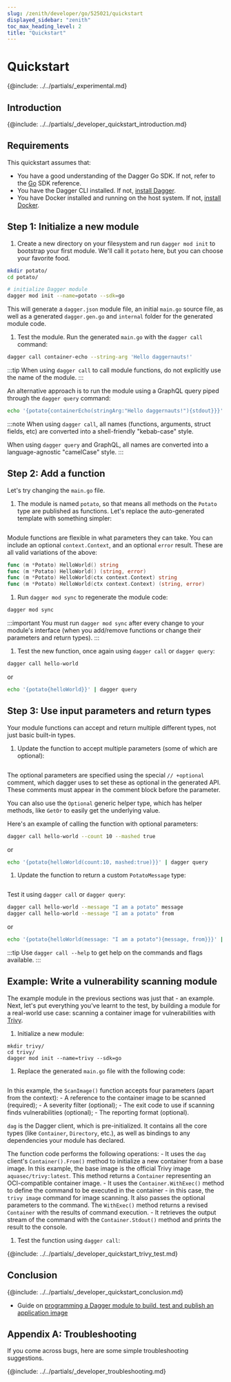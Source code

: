 ```yaml
---
slug: /zenith/developer/go/525021/quickstart
displayed_sidebar: "zenith"
toc_max_heading_level: 2
title: "Quickstart"
---
```


# Quickstart

{@include: ../../partials/_experimental.md}

## Introduction

{@include: ../../partials/_developer_quickstart_introduction.md}

## Requirements

This quickstart assumes that:

- You have a good understanding of the Dagger Go SDK. If not, refer to the [Go](https://pkg.go.dev/dagger.io/dagger) SDK reference.
- You have the Dagger CLI installed. If not, [install Dagger](../../../current/cli/465058-install.md).
- You have Docker installed and running on the host system. If not, [install Docker](https://docs.docker.com/engine/install/).

## Step 1: Initialize a new module

1. Create a new directory on your filesystem and run `dagger mod init` to bootstrap your first module. We'll call it `potato` here, but you can choose your favorite food.

  ```sh
  mkdir potato/
  cd potato/

  # initialize Dagger module
  dagger mod init --name=potato --sdk=go
  ```

  This will generate a `dagger.json` module file, an initial `main.go` source file, as well as a generated `dagger.gen.go` and `internal` folder for the generated module code.

1. Test the module. Run the generated `main.go` with the `dagger call` command:

  ```sh
  dagger call container-echo --string-arg 'Hello daggernauts!'
  ```

  :::tip
  When using `dagger call` to call module functions, do not explicitly use the name of the module.
  :::

  An alternative approach is to run the module using a GraphQL query piped through the `dagger query` command:

  ```sh
  echo '{potato{containerEcho(stringArg:"Hello daggernauts!"){stdout}}}' | dagger query
  ```

:::note
When using `dagger call`, all names (functions, arguments, struct fields, etc) are converted into a shell-friendly "kebab-case" style.

When using `dagger query` and GraphQL, all names are converted into a language-agnostic "camelCase" style.
:::

## Step 2: Add a function

Let's try changing the `main.go` file.

1. The module is named `potato`, so that means all methods on the `Potato` type are published as functions. Let's replace the auto-generated template with something simpler:

  ```go file=./snippets/quickstart/step2/main.go
  ```

  Module functions are flexible in what parameters they can take. You can include
  an optional `context.Context`, and an optional `error` result. These are all
  valid variations of the above:

  ```go
  func (m *Potato) HelloWorld() string
  func (m *Potato) HelloWorld() (string, error)
  func (m *Potato) HelloWorld(ctx context.Context) string
  func (m *Potato) HelloWorld(ctx context.Context) (string, error)
  ```

1. Run `dagger mod sync` to regenerate the module code:

  ```sh
  dagger mod sync
  ```

  :::important
  You must run `dagger mod sync` after every change to your module's interface (when you add/remove functions or change their parameters and return types).
  :::

1. Test the new function, once again using `dagger call` or `dagger query`:

  ```sh
  dagger call hello-world
  ```

  or

  ```sh
  echo '{potato{helloWorld}}' | dagger query
  ```

## Step 3: Use input parameters and return types

Your module functions can accept and return multiple different types, not just basic built-in types.

1. Update the function to accept multiple parameters (some of which are optional):

  ```go file=./snippets/quickstart/step3a/main.go
  ```

  The optional parameters are specified using the special `// +optional` comment, which dagger uses to set these as optional in the generated API. These comments must appear in the comment block before the parameter.

  You can also use the `Optional` generic helper type, which has helper methods, like `GetOr` to easily get the underlying value.

  Here's an example of calling the function with optional parameters:

  ```sh
  dagger call hello-world --count 10 --mashed true
  ```

  or

  ```sh
  echo '{potato{helloWorld(count:10, mashed:true)}}' | dagger query
  ```

1. Update the function to return a custom `PotatoMessage` type:

  ```go file=./snippets/quickstart/step3b/main.go
  ```

  Test it using `dagger call` or `dagger query`:

  ```sh
  dagger call hello-world --message "I am a potato" message
  dagger call hello-world --message "I am a potato" from
  ```

  or

  ```sh
  echo '{potato{helloWorld(message: "I am a potato"){message, from}}}' | dagger query
  ```

:::tip
Use `dagger call --help` to get help on the commands and flags available.
:::

## Example: Write a vulnerability scanning module

The example module in the previous sections was just that - an example. Next, let's put everything you've learnt to the test, by building a module for a real-world use case: scanning a container image for vulnerabilities with [Trivy](https://trivy.dev/).

1. Initialize a new module:

  ```shell
  mkdir trivy/
  cd trivy/
  dagger mod init --name=trivy --sdk=go
  ```

1. Replace the generated `main.go` file with the following code:

  ```go file=./snippets/quickstart/trivy/main.go
  ```

  In this example, the `ScanImage()` function accepts four parameters (apart from the context):
    - A reference to the container image to be scanned (required);
    - A severity filter (optional);
    - The exit code to use if scanning finds vulnerabilities (optional);
    - The reporting format (optional).

  `dag` is the Dagger client, which is pre-initialized. It contains all the core types (like `Container`, `Directory`, etc.), as well as bindings to any dependencies your module has declared.

  The function code performs the following operations:
    - It uses the `dag` client's `Container().From()` method to initialize a new container from a base image. In this example, the base image is the official Trivy image `aquasec/trivy:latest`. This method returns a `Container` representing an OCI-compatible container image.
    - It uses the `Container.WithExec()` method to define the command to be executed in the container - in this case, the `trivy image` command for image scanning. It also passes the optional parameters to the command. The `WithExec()` method returns a revised `Container` with the results of command execution.
    - It retrieves the output stream of the command with the `Container.Stdout()` method and prints the result to the console.

1. Test the function using `dagger call`:

{@include: ../../partials/_developer_quickstart_trivy_test.md}

## Conclusion

{@include: ../../partials/_developer_quickstart_conclusion.md}

- Guide on [programming a Dagger module to build, test and publish an application image](./457202-test-build-publish.md)

## Appendix A: Troubleshooting

If you come across bugs, here are some simple troubleshooting suggestions.

{@include: ../../partials/_developer_troubleshooting.md}
